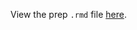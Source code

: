 View the prep `.rmd` file [here](https://github.com/OHI-Science/bhi-prep/blob/draft/baltic2019/LSP/lsp_prep.rmd).
